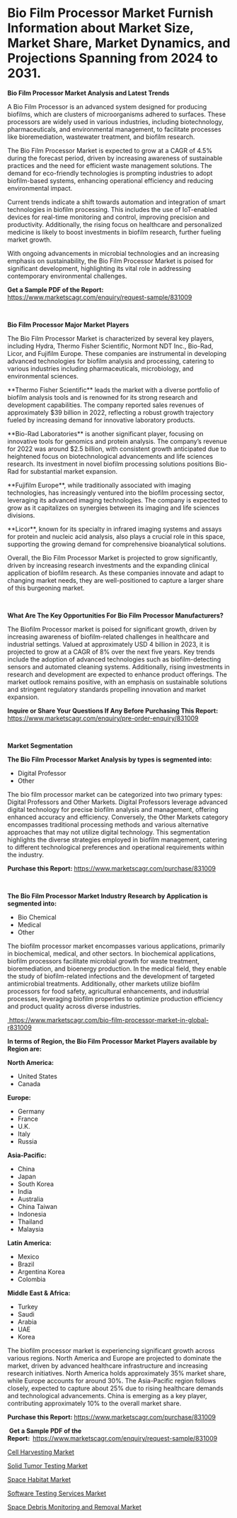<p><h1>Bio Film Processor Market Furnish Information about Market Size, Market Share, Market Dynamics, and Projections Spanning from 2024 to 2031.</h1></p><p><strong>Bio Film Processor Market Analysis and Latest Trends</strong></p>
<p><p>A Bio Film Processor is an advanced system designed for producing biofilms, which are clusters of microorganisms adhered to surfaces. These processors are widely used in various industries, including biotechnology, pharmaceuticals, and environmental management, to facilitate processes like bioremediation, wastewater treatment, and biofilm research.</p><p>The Bio Film Processor Market is expected to grow at a CAGR of 4.5% during the forecast period, driven by increasing awareness of sustainable practices and the need for efficient waste management solutions. The demand for eco-friendly technologies is prompting industries to adopt biofilm-based systems, enhancing operational efficiency and reducing environmental impact.</p><p>Current trends indicate a shift towards automation and integration of smart technologies in biofilm processing. This includes the use of IoT-enabled devices for real-time monitoring and control, improving precision and productivity. Additionally, the rising focus on healthcare and personalized medicine is likely to boost investments in biofilm research, further fueling market growth.</p><p>With ongoing advancements in microbial technologies and an increasing emphasis on sustainability, the Bio Film Processor Market is poised for significant development, highlighting its vital role in addressing contemporary environmental challenges.</p></p>
<p><strong>Get a Sample PDF of the Report:&nbsp;</strong> <a href="https://www.marketscagr.com/enquiry/request-sample/831009?utm_campaign=1435&utm_medium=2&utm_source=Github&utm_content=ia&utm_term=08102024&utm_id=bio-film-processor">https://www.marketscagr.com/enquiry/request-sample/831009</a></p>
<p>&nbsp;</p>
<p><strong>Bio Film Processor Major Market Players</strong></p>
<p><p>The Bio Film Processor Market is characterized by several key players, including Hydra, Thermo Fisher Scientific, Normont NDT Inc., Bio-Rad, Licor, and Fujifilm Europe. These companies are instrumental in developing advanced technologies for biofilm analysis and processing, catering to various industries including pharmaceuticals, microbiology, and environmental sciences.</p><p>**Thermo Fisher Scientific** leads the market with a diverse portfolio of biofilm analysis tools and is renowned for its strong research and development capabilities. The company reported sales revenues of approximately $39 billion in 2022, reflecting a robust growth trajectory fueled by increasing demand for innovative laboratory products.</p><p>**Bio-Rad Laboratories** is another significant player, focusing on innovative tools for genomics and protein analysis. The company’s revenue for 2022 was around $2.5 billion, with consistent growth anticipated due to heightened focus on biotechnological advancements and life sciences research. Its investment in novel biofilm processing solutions positions Bio-Rad for substantial market expansion.</p><p>**Fujifilm Europe**, while traditionally associated with imaging technologies, has increasingly ventured into the biofilm processing sector, leveraging its advanced imaging technologies. The company is expected to grow as it capitalizes on synergies between its imaging and life sciences divisions.</p><p>**Licor**, known for its specialty in infrared imaging systems and assays for protein and nucleic acid analysis, also plays a crucial role in this space, supporting the growing demand for comprehensive bioanalytical solutions.</p><p>Overall, the Bio Film Processor Market is projected to grow significantly, driven by increasing research investments and the expanding clinical application of biofilm research. As these companies innovate and adapt to changing market needs, they are well-positioned to capture a larger share of this burgeoning market.</p></p>
<p>&nbsp;</p>
<p><strong>What Are The Key Opportunities For Bio Film Processor Manufacturers?</strong></p>
<p><p>The Biofilm Processor market is poised for significant growth, driven by increasing awareness of biofilm-related challenges in healthcare and industrial settings. Valued at approximately USD 4 billion in 2023, it is projected to grow at a CAGR of 8% over the next five years. Key trends include the adoption of advanced technologies such as biofilm-detecting sensors and automated cleaning systems. Additionally, rising investments in research and development are expected to enhance product offerings. The market outlook remains positive, with an emphasis on sustainable solutions and stringent regulatory standards propelling innovation and market expansion.</p></p>
<p><strong>Inquire or Share Your Questions If Any Before Purchasing This Report:</strong> <a href="https://www.marketscagr.com/enquiry/pre-order-enquiry/831009?utm_campaign=1435&utm_medium=2&utm_source=Github&utm_content=ia&utm_term=08102024&utm_id=bio-film-processor">https://www.marketscagr.com/enquiry/pre-order-enquiry/831009</a></p>
<p>&nbsp;</p>
<p><strong>Market Segmentation</strong></p>
<p><strong>The Bio Film Processor Market Analysis by types is segmented into:</strong></p>
<p><ul><li>Digital Professor</li><li>Other</li></ul></p>
<p><p>The bio film processor market can be categorized into two primary types: Digital Professors and Other Markets. Digital Professors leverage advanced digital technology for precise biofilm analysis and management, offering enhanced accuracy and efficiency. Conversely, the Other Markets category encompasses traditional processing methods and various alternative approaches that may not utilize digital technology. This segmentation highlights the diverse strategies employed in biofilm management, catering to different technological preferences and operational requirements within the industry.</p></p>
<p><strong>Purchase this Report:&nbsp;</strong><a href="https://www.marketscagr.com/purchase/831009?utm_campaign=1435&utm_medium=2&utm_source=Github&utm_content=ia&utm_term=08102024&utm_id=bio-film-processor">https://www.marketscagr.com/purchase/831009</a></p>
<p>&nbsp;</p>
<p><strong>The Bio Film Processor Market Industry Research by Application is segmented into:</strong></p>
<p><ul><li>Bio Chemical</li><li>Medical</li><li>Other</li></ul></p>
<p><p>The biofilm processor market encompasses various applications, primarily in biochemical, medical, and other sectors. In biochemical applications, biofilm processors facilitate microbial growth for waste treatment, bioremediation, and bioenergy production. In the medical field, they enable the study of biofilm-related infections and the development of targeted antimicrobial treatments. Additionally, other markets utilize biofilm processors for food safety, agricultural enhancements, and industrial processes, leveraging biofilm properties to optimize production efficiency and product quality across diverse industries.</p></p>
<p><a href="https://www.marketscagr.com/bio-film-processor-market-in-global-r831009?utm_campaign=1435&utm_medium=2&utm_source=Github&utm_content=ia&utm_term=08102024&utm_id=bio-film-processor">&nbsp;https://www.marketscagr.com/bio-film-processor-market-in-global-r831009</a></p>
<p><strong>In terms of Region, the Bio Film Processor Market Players available by Region are:</strong></p>
<p>
    <p> <strong> North America: </strong>
        <ul>
            <li>United States</li>
            <li>Canada</li>
        </ul>
        </p> 
    <p> <strong> Europe: </strong>
        <ul>
            <li>Germany</li>
            <li>France</li>
            <li>U.K.</li>
            <li>Italy</li>
            <li>Russia</li>
        </ul>
        </p> 
    <p> <strong> Asia-Pacific: </strong>
        <ul>
            <li>China</li>
            <li>Japan</li>
            <li>South Korea</li>
            <li>India</li>
            <li>Australia</li>
            <li>China Taiwan</li>
            <li>Indonesia</li>
            <li>Thailand</li>
            <li>Malaysia</li>
        </ul>
        </p> 
    <p> <strong> Latin America: </strong>
        <ul>
            <li>Mexico</li>
            <li>Brazil</li>
            <li>Argentina Korea</li>
            <li>Colombia</li>
        </ul>
        </p> 
    <p> <strong> Middle East & Africa: </strong>
        <ul>
            <li>Turkey</li>
            <li>Saudi</li>
            <li>Arabia</li>
            <li>UAE</li>
            <li>Korea</li>
        </ul>
    </p>
    </p>
<p><p>The biofilm processor market is experiencing significant growth across various regions. North America and Europe are projected to dominate the market, driven by advanced healthcare infrastructure and increasing research initiatives. North America holds approximately 35% market share, while Europe accounts for around 30%. The Asia-Pacific region follows closely, expected to capture about 25% due to rising healthcare demands and technological advancements. China is emerging as a key player, contributing approximately 10% to the overall market share.</p></p>
<p><strong>Purchase this Report: </strong><a href="https://www.marketscagr.com/purchase/831009?utm_campaign=1435&utm_medium=2&utm_source=Github&utm_content=ia&utm_term=08102024&utm_id=bio-film-processor">https://www.marketscagr.com/purchase/831009</a></p>
<p>&nbsp;<strong>Get a Sample PDF of the Report:&nbsp;&nbsp;</strong><a href="https://www.marketscagr.com/enquiry/request-sample/831009?utm_campaign=1435&utm_medium=2&utm_source=Github&utm_content=ia&utm_term=08102024&utm_id=bio-film-processor">https://www.marketscagr.com/enquiry/request-sample/831009</a></p>
<p><strong></strong></p>
<p><p><a href="https://www.linkedin.com/pulse/global-cell-harvesting-market-status-2024-2031-forecast-dqpsf?utm_campaign=1435&utm_medium=2&utm_source=Github&utm_content=ia&utm_term=08102024&utm_id=bio-film-processor">Cell Harvesting Market</a></p><p><a href="https://www.linkedin.com/pulse/global-solid-tumor-testing-market-focus-application-end-use-iltge?utm_campaign=1435&utm_medium=2&utm_source=Github&utm_content=ia&utm_term=08102024&utm_id=bio-film-processor">Solid Tumor Testing Market</a></p><p><a href="https://www.linkedin.com/pulse/space-habitat-market-outlook-current-assessment-future-projections-qljre?utm_campaign=1435&utm_medium=2&utm_source=Github&utm_content=ia&utm_term=08102024&utm_id=bio-film-processor">Space Habitat Market</a></p><p><a href="https://www.linkedin.com/pulse/global-software-testing-services-market-status-2024-2031-c5obe?utm_campaign=1435&utm_medium=2&utm_source=Github&utm_content=ia&utm_term=08102024&utm_id=bio-film-processor">Software Testing Services Market</a></p><p><a href="https://www.linkedin.com/pulse/space-debris-monitoring-removal-market-share-analysis--zzdhe?utm_campaign=1435&utm_medium=2&utm_source=Github&utm_content=ia&utm_term=08102024&utm_id=bio-film-processor">Space Debris Monitoring and Removal Market</a></p></p>